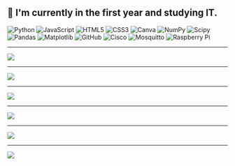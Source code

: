
:wave:  I'm currently in the first year and studying IT.<br>
---


![Python](https://img.shields.io/badge/python-3670A0?style=plastic&logo=python&logoColor=ffdd54) ![JavaScript](https://img.shields.io/badge/javascript-%23323330.svg?style=plastic&logo=javascript&logoColor=%23F7DF1E) ![HTML5](https://img.shields.io/badge/html5-%23E34F26.svg?style=plastic&logo=html5&logoColor=white) ![CSS3](https://img.shields.io/badge/css3-%231572B6.svg?style=plastic&logo=css3&logoColor=white) ![Canva](https://img.shields.io/badge/Canva-%2300C4CC.svg?style=plastic&logo=Canva&logoColor=white) ![NumPy](https://img.shields.io/badge/numpy-%23013243.svg?style=plastic&logo=numpy&logoColor=white) ![Scipy](https://img.shields.io/badge/SciPy-%230C55A5.svg?style=plastic&logo=scipy&logoColor=%white) ![Pandas](https://img.shields.io/badge/pandas-%23150458.svg?style=plastic&logo=pandas&logoColor=white) ![Matplotlib](https://img.shields.io/badge/Matplotlib-%23ffffff.svg?style=plastic&logo=Matplotlib&logoColor=white) ![GitHub](https://img.shields.io/badge/github-%23121011.svg?style=plastic&logo=github&logoColor=white) ![Cisco](https://img.shields.io/badge/cisco-%23049fd9.svg?style=plastic&logo=cisco&logoColor=white) ![Mosquitto](https://img.shields.io/badge/mosquitto-%233C5280.svg?style=plastic&logo=eclipsemosquitto&logoColor=white) ![Raspberry Pi](https://img.shields.io/badge/-Raspberry_Pi-C51A4A?style=plastic&logo=Raspberry-Pi)


---

![](https://github-readme-stats.vercel.app/api/top-langs/?username=01Qin&theme=dark&hide_border=true&include_all_commits=true&count_private=true&layout=compact)

---

![](https://nirzak-streak-stats.vercel.app/?user=01Qin&theme=dark&hide_border=true)<br/>

---

[![](https://visitcount.itsvg.in/api?id=01Qin&icon=0&color=0)](https://visitcount.itsvg.in)



---


![](https://github-contributor-stats.vercel.app/api?username=01Qin&limit=5&theme=radical&combine_all_yearly_contributions=true)


---

[![](https://visitcount.itsvg.in/api?id=01Qin&icon=0&color=10)](https://visitcount.itsvg.in)


---


![](https://github-profile-trophy.vercel.app/?username=01Qin&theme=buefy&no-frame=true&no-bg=true&margin-w=4)
